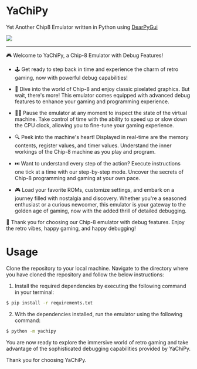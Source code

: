 # YaChiPy

Yet Another Chip8 Emulator written in Python using [DearPyGui](https://github.com/hoffstadt/DearPyGui)

![](assets/yachipy.gif)

---

🎮 Welcome to YaChiPy, a Chip-8 Emulator with Debug Features!

- 🕹️ Get ready to step back in time and experience the charm of retro gaming, now with powerful debug capabilities!

- 🚀 Dive into the world of Chip-8 and enjoy classic pixelated graphics. But wait, there's more! This emulator comes equipped with advanced debug features to enhance your gaming and programming experience.

- 🕵️‍♂️ Pause the emulator at any moment to inspect the state of the virtual machine. Take control of time with the ability to speed up or slow down the CPU clock, allowing you to fine-tune your gaming experience.

- 🔍 Peek into the machine's heart! Displayed in real-time are the memory contents, register values, and timer values. Understand the inner workings of the Chip-8 machine as you play and program.

- ⏭️ Want to understand every step of the action? Execute instructions one tick at a time with our step-by-step mode. Uncover the secrets of Chip-8 programming and gaming at your own pace.

- 🎮 Load your favorite ROMs, customize settings, and embark on a journey filled with nostalgia and discovery. Whether you're a seasoned enthusiast or a curious newcomer, this emulator is your gateway to the golden age of gaming, now with the added thrill of detailed debugging.

🔧 Thank you for choosing our Chip-8 emulator with debug features. Enjoy the retro vibes, happy gaming, and happy debugging!

# Usage

Clone the repository to your local machine. Navigate to the directory where you have cloned the repository and follow the below instructions:

1. Install the required dependencies by executing the following command in your terminal:

```bash
$ pip install -r requirements.txt
```

2. With the dependencies installed, run the emulator using the following command:

```bash
$ python -m yachipy
```

You are now ready to explore the immersive world of retro gaming and take advantage of the sophisticated debugging capabilities provided by YaChiPy.

Thank you for choosing YaChiPy.
